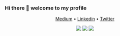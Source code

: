 ### Hi there 👋 welcome to my profile
<div align="center">
  <p align="center">
    <a target="_blank" href="https://minipachru.medium.com/">Medium</a> •
    <a target="_blank" href="https://www.linkedin.com/in/miguel-pacheco-5229131b5/">Linkedin</a> •
    <a target="_blank" href="https://twitter.com/miguelpacheco_">Twitter</a>
  </p>
 <img src="https://github-readme-stats.vercel.app/api?username=Miguel22247&show_icons=true&line_height=45&theme=onedark&include_all_commits=true" />
  <img src="https://github-readme-stackoverflow.vercel.app/?userID=15132611" />
   <img src="https://github-readme-stats.vercel.app/api/top-langs/?username=Miguel22247&layout=compact)](https://github.com/Miguel22247/holbertonschool-low_level_programming)" />
  <br />
  <br />
  <br />
</div>

